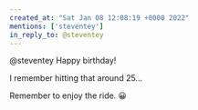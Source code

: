 ```yaml
---
created_at: "Sat Jan 08 12:08:19 +0000 2022"
mentions: ['steventey']
in_reply_to: @steventey
---
```


@steventey Happy birthday! 

I remember hitting that around 25...

Remember to enjoy the ride. 😀